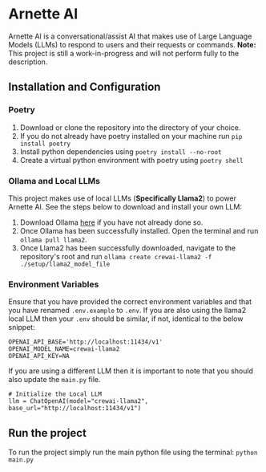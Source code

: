 # Arnette AI
Arnette AI is a conversational/assist AI that makes use of Large Language Models (LLMs) to respond to users and their requests or commands.
**Note:** This project is still a work-in-progress and will not perform fully to the description.

## Installation and Configuration

### Poetry
1. Download or clone the repository into the directory of your choice.
2. If you do not already have poetry installed on your machine run `pip install poetry`
3. Install python dependencies using `poetry install --no-root`
4. Create a virtual python environment with poetry using `poetry shell`

### Ollama and Local LLMs
This project makes use of local LLMs (**Specifically Llama2**) to power Arnette AI. See the steps below to download and install your own LLM:
1. Download Ollama [here](https://ollama.com) if you have not already done so.
2. Once Ollama has been successfully installed. Open the terminal and run `ollama pull llama2`.
3. Once Llama2 has been successfully downloaded, navigate to the repository's root and run `ollama create crewai-llama2 -f ./setup/llama2_model_file`

### Environment Variables
Ensure that you have provided the correct environment variables and that you have renamed `.env.example` to `.env`. If you are also using the llama2 local LLM then your `.env` should be similar, if not, identical to the below snippet:
```
OPENAI_API_BASE='http://localhost:11434/v1'
OPENAI_MODEL_NAME=crewai-llama2
OPENAI_API_KEY=NA
```
If you are using a different LLM then it is important to note that you should also update the `main.py` file.
```
# Initialize the Local LLM
llm = ChatOpenAI(model="crewai-llama2", base_url="http://localhost:11434/v1")
```

## Run the project
To run the project simply run the main python file using the terminal: `python main.py`

